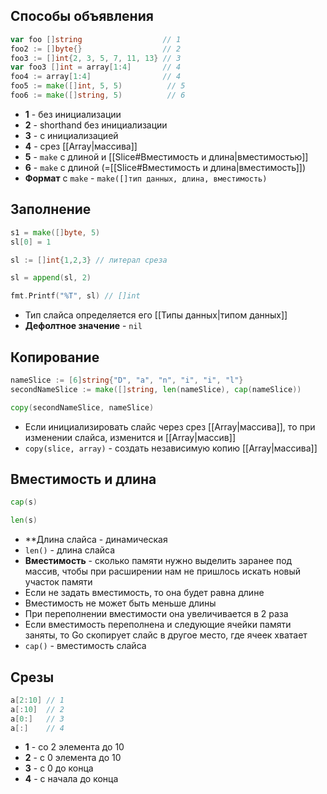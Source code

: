 ## Способы объявления

```go
var foo []string                  // 1
foo2 := []byte{}                  // 2
foo3 := []int{2, 3, 5, 7, 11, 13} // 3
var foo3 []int = array[1:4]       // 4
foo4 := array[1:4]                // 4
foo5 := make([]int, 5, 5)          // 5
foo6 := make([]string, 5)          // 6
```
- **1** -  без инициализации
- **2** - shorthand без инициализации
- **3** - c инициализацией
- **4** - срез [[Array|массива]]
- **5** - `make` с длиной и [[Slice#Вместимость и длина|вместимостью]]
- **6** - `make` с длиной (=[[Slice#Вместимость и длина|вместимость]])
- **Формат** с `make` - `make([]тип данных, длина, вместимость)`

## Заполнение

```go
s1 = make([]byte, 5)
sl[0] = 1

sl := []int{1,2,3} // литерал среза

sl = append(sl, 2)

fmt.Printf("%T", sl) // []int
```
 - Тип слайса определяется его [[Типы данных|типом данных]]
 - **Дефолтное значение** - `nil`


## Копирование

``` go
nameSlice := [6]string{"D", "a", "n", "i", "i", "l"}	
secondNameSlice := make([]string, len(nameSlice), cap(nameSlice))	

copy(secondNameSlice, nameSlice)
```
- Если инициализировать слайс через срез [[Array|массива]], то при изменении слайса, изменится и [[Array|массив]]
- `copy(slice, array)` - создать независимую копию [[Array|массива]]


## Вместимость и длина

```go
cap(s)

len(s)
```
- **Длина слайса - динамическая
- `len()` - длина слайса
- **Вместимость** - сколько памяти нужно выделить заранее под массив, чтобы при расширении нам не пришлось искать новый участок памяти
- Если не задать вместимость, то она будет равна длине
- Вместимость не может быть меньше длины
- При переполнении вместимости она увеличивается в 2 раза
-  Если вместимость переполнена и следующие ячейки памяти заняты, то Go скопирует слайс в другое место, где ячеек хватает
- `cap()` - вместимость слайса

## Срезы

```go
a[2:10] // 1
a[:10]  // 2
a[0:]   // 3
a[:]    // 4
```
- **1** - со 2 элемента до 10
- **2** - с 0 элемента до 10
- **3** - с 0 до конца
- **4** - с начала до конца

